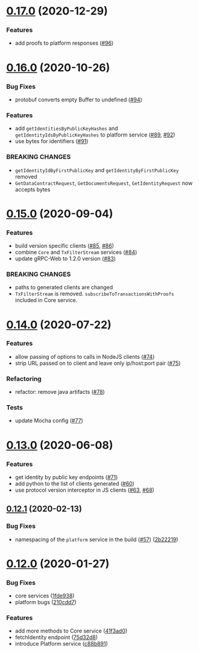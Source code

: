 # [0.17.0](https://github.com/xazabevo/dapi-grpc/compare/v0.16.0...v0.17.0) (2020-12-29)


### Features

* add proofs to platform responses ([#96](https://github.com/xazabevo/dapi-grpc/issues/96))



# [0.16.0](https://github.com/xazabevo/dapi-grpc/compare/v0.15.0...v0.16.0) (2020-10-26)


### Bug Fixes

* protobuf converts empty Buffer to undefined ([#94](https://github.com/xazabevo/dapi-grpc/issues/94))


### Features

* add `getIdentitiesByPublicKeyHashes` and `getIdentityIdsByPublicKeyHashes` to platform service ([#89](https://github.com/xazabevo/dapi-grpc/issues/89), [#92](https://github.com/xazabevo/dapi-grpc/issues/92))
* use bytes for identifiers ([#91](https://github.com/xazabevo/dapi-grpc/issues/91))


### BREAKING CHANGES

* `getIdentityIdByFirstPublicKey` and `getIdentityByFirstPublicKey` removed
* `GetDataContractRequest`, `GetDocumentsRequest`, `GetIdentityRequest` now accepts bytes



# [0.15.0](https://github.com/xazabevo/dapi-grpc/compare/v0.14.0...v0.15.0) (2020-09-04)


### Features

* build version specific clients ([#85](https://github.com/xazabevo/dapi-grpc/issues/86), [#86](https://github.com/xazabevo/dapi-grpc/issues/86))
* combine `Core` and `TxFilterStream` services ([#84]((https://github.com/xazabevo/dapi-grpc/issues/84)))
* update gRPC-Web to 1.2.0 version ([#83](https://github.com/xazabevo/dapi-grpc/issues/83))


### BREAKING CHANGES

* paths to generated clients are changed
* `TxFilterStream` is removed. `subscribeToTransactionsWithProofs` included in Core service.



# [0.14.0](https://github.com/xazabevo/dapi-grpc/compare/v0.13.0...v0.14.0) (2020-07-22)


### Features

* allow passing of options to calls in NodeJS clients ([#74](https://github.com/xazabevo/dapi-grpc/issues/74))
* strip URL passed on to client and leave only ip/host:port pair ([#75](https://github.com/xazabevo/dapi-grpc/issues/75))


### Refactoring

* refactor: remove java artifacts ([#78](https://github.com/xazabevo/dapi-grpc/issues/78))


### Tests

* update Mocha config ([#77](https://github.com/xazabevo/dapi-grpc/issues/77))



# [0.13.0](https://github.com/xazabevo/dapi-grpc/compare/v0.12.1...v0.13.0) (2020-06-08)


### Features

* get identity by public key endpoints ([#71](https://github.com/xazabevo/dapi-grpc/issues/71))
* add python to the list of clients generated ([#60](https://github.com/xazabevo/dapi-grpc/issues/60))
* use protocol version interceptor in JS clients ([#63](https://github.com/xazabevo/dapi-grpc/issues/63), [#68](https://github.com/xazabevo/dapi-grpc/issues/68))



## [0.12.1](https://github.com/xazabevo/dapi-grpc/compare/v0.12.0...v0.12.1) (2020-02-13)


### Bug Fixes

* namespacing of the `platform` service in the build ([#57](https://github.com/xazabevo/dapi-grpc/issues/57)) ([2b22219](https://github.com/xazabevo/dapi-grpc/commit/2b22219d319588413058f11e800a9603c0ee7a0c))



# [0.12.0](https://github.com/xazabevo/dapi-grpc/compare/v0.11.0...v0.12.0) (2020-01-27)


### Bug Fixes

* core services ([1fde938](https://github.com/xazabevo/dapi-grpc/commit/1fde938b2c48c9f79555203af1c615ff82b83ac5))
* platform bugs ([210cdd7](https://github.com/xazabevo/dapi-grpc/commit/210cdd7709c009c0303d50c98089f22f8b96ebd8))


### Features

* add more methods to Core service ([41f3ad0](https://github.com/xazabevo/dapi-grpc/commit/41f3ad0ad6aee3acf4b1760949cde36d8df7d6f2))
* fetchIdentity endpoint ([75d32d8](https://github.com/xazabevo/dapi-grpc/commit/75d32d883be4d7a113fe34f1d008e1d9bcc3c7e1))
* introduce Platform service ([c88b891](https://github.com/xazabevo/dapi-grpc/commit/c88b891ecfac8987cd76c773b2f783ad7a155540))



